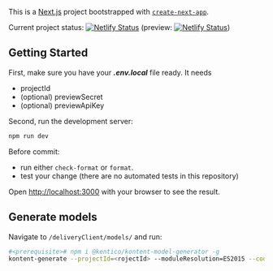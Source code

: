 This is a [Next.js](https://nextjs.org/) project bootstrapped with [`create-next-app`](https://github.com/vercel/next.js/tree/canary/packages/create-next-app).

Current project status: [![Netlify Status](https://api.netlify.com/api/v1/badges/16037797-eff2-4073-a83e-d0330827afa4/deploy-status)](https://app.netlify.com/sites/autoskolavav/deploys) (preview: [![Netlify Status](https://api.netlify.com/api/v1/badges/b0e49999-eadc-4d41-9ca5-1a85981a3962/deploy-status)](https://app.netlify.com/sites/autoskolavav-preview/deploys))

## Getting Started

First, make sure you have your **_.env.local_** file ready. It needs

- projectId
- (optional) previewSecret
- (optional) previewApiKey

Second, run the development server:

```bash
npm run dev
```

Before commit:

- run either `check-format` or `format`.
- test your change (there are no automated tests in this repository)

Open [http://localhost:3000](http://localhost:3000) with your browser to see the result.

## Generate models

Navigate to `/deliveryClient/models/` and run:

```bash
#<prerequisite># npm i @kentico/kontent-model-generator -g
kontent-generate --projectId=<rojectId> --moduleResolution=ES2015 --codeType=TypeScript
```
